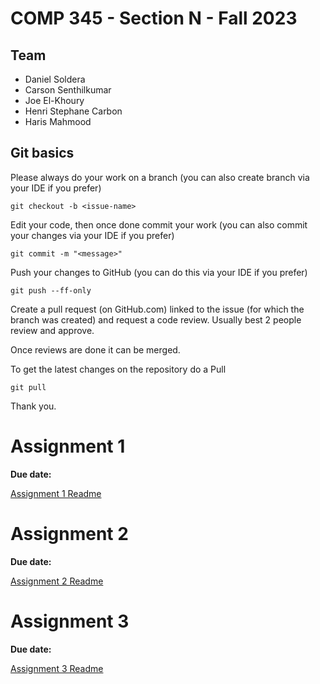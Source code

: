 # COMP 345 - Section N - Fall 2023

## Team

- Daniel Soldera
- Carson Senthilkumar
- Joe El-Khoury
- Henri Stephane Carbon
- Haris Mahmood

## Git basics

Please always do your work on a branch (you can also create branch via your IDE if you prefer)
```
git checkout -b <issue-name>
```

Edit your code, then once done commit your work (you can also commit your changes via your IDE if you prefer)
```
git commit -m "<message>"
```

Push your changes to GitHub (you can do this via your IDE if you prefer)
```
git push --ff-only
```

Create a pull request (on GitHub.com) linked to the issue (for which the branch was created) and request a code review. Usually best 2 people review and approve.

Once reviews are done it can be merged.

To get the latest changes on the repository do a Pull
```
git pull
```

Thank you.

# Assignment 1

**Due date:**

[Assignment 1 Readme](Assignment1.md)

# Assignment 2

**Due date:**

[Assignment 2 Readme](Assignment2.md)

# Assignment 3

**Due date:**

[Assignment 3 Readme](Assignment2.md)
